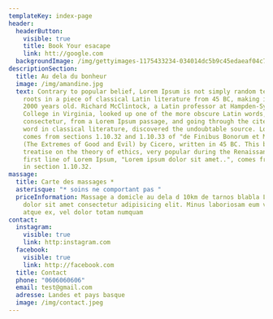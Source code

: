 ```yaml
---
templateKey: index-page
header:
  headerButton:
    visible: true
    title: Book Your esacape
    link: htt://google.com
  backgroundImage: /img/gettyimages-1175433234-034014dc5b9c45edaeaf04c7b80ceafc.webp
descriptionSection:
  title: Au dela du bonheur
  image: /img/amandine.jpg
  text: Contrary to popular belief, Lorem Ipsum is not simply random text. It has
    roots in a piece of classical Latin literature from 45 BC, making it over
    2000 years old. Richard McClintock, a Latin professor at Hampden-Sydney
    College in Virginia, looked up one of the more obscure Latin words,
    consectetur, from a Lorem Ipsum passage, and going through the cites of the
    word in classical literature, discovered the undoubtable source. Lorem Ipsum
    comes from sections 1.10.32 and 1.10.33 of "de Finibus Bonorum et Malorum"
    (The Extremes of Good and Evil) by Cicero, written in 45 BC. This book is a
    treatise on the theory of ethics, very popular during the Renaissance. The
    first line of Lorem Ipsum, "Lorem ipsum dolor sit amet..", comes from a line
    in section 1.10.32.
massage:
  title: Carte des massages *
  asterisque: "* soins ne comportant pas "
  priceInformation: Massage a domicle au dela d 10km de tarnos blabla Lorem ipsum,
    dolor sit amet consectetur adipisicing elit. Minus laboriosam eum vitae
    atque ex, vel dolor totam numquam
contact:
  instagram:
    visible: true
    link: http:instagram.com
  facebook:
    visible: true
    link: http://facebook.com
  title: Contact
  phone: "0606060606"
  email: test@gmail.com
  adresse: Landes et pays basque
  image: /img/contact.jpeg
---
```

